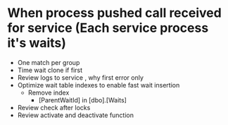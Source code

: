 ﻿# When process pushed call received for service (Each service process it's waits)
* One match per group
* Time wait clone if first
* Review logs to service , why first error only
* Optimize wait table indexes to enable fast wait insertion
	* Remove index 
		* [ParentWaitId] in [dbo].[Waits]
* Review check after locks
* Review activate and deactivate function